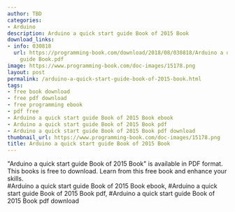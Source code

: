 ```yaml
---
author: TBD
categories:
- Arduino
description: Arduino a quick start guide Book of 2015 Book
download_links:
- info: 030818
  url: https://programming-book.com/download/2018/08/030818/Arduino a quick start
    guide Book.pdf
image: https://www.programming-book.com/doc-images/15178.png
layout: post
permalink: /arduino-a-quick-start-guide-book-of-2015-book.html
tags:
- free book download
- free pdf download
- free programming ebook
- pdf free
- Arduino a quick start guide Book of 2015 Book ebook
- Arduino a quick start guide Book of 2015 Book pdf
- Arduino a quick start guide Book of 2015 Book pdf download
thumbnail_url: https://www.programming-book.com/doc-images/15178.png
title: Arduino a quick start guide Book of 2015 Book
---
```


 
<div class="item-desc text-justify">
  "Arduino a quick start guide Book of 2015 Book" is available in PDF format. This books is free to download. Learn from this free book and enhance your skills.
  <br>
  #Arduino a quick start guide Book of 2015 Book ebook, #Arduino a quick start guide Book of 2015 Book pdf, #Arduino a quick start guide Book of 2015 Book pdf download
</div>